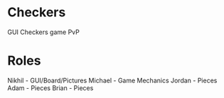Checkers
========

GUI Checkers game PvP

Roles
=====

Nikhil - GUI/Board/Pictures
Michael - Game Mechanics
Jordan - Pieces
Adam - Pieces
Brian - Pieces
